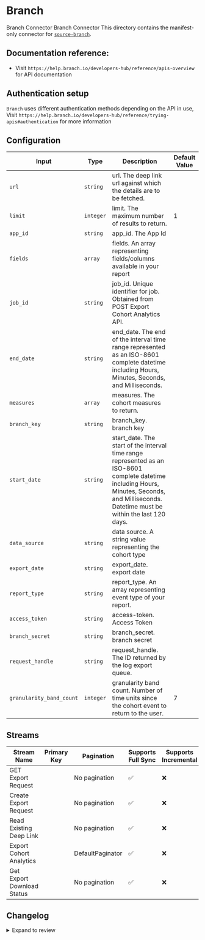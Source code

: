 # Branch
Branch Connector
Branch Connector
This directory contains the manifest-only connector for [`source-branch`](https://www.branch.io/).

## Documentation reference:
- Visit `https://help.branch.io/developers-hub/reference/apis-overview` for API documentation

## Authentication setup
`Branch` uses different authentication methods depending on the API in use, Visit `https://help.branch.io/developers-hub/reference/trying-apis#authentication` for more information

## Configuration

| Input | Type | Description | Default Value |
|-------|------|-------------|---------------|
| `url` | `string` | url.  The deep link url against which the details are to be fetched. |  |
| `limit` | `integer` | limit. The maximum number of results to return. | 1 |
| `app_id` | `string` | app_id. The App Id |  |
| `fields` | `array` | fields. An array representing fields/columns available in your report |  |
| `job_id` | `string` | job_id. Unique identifier for job. Obtained from POST Export Cohort Analytics API. |  |
| `end_date` | `string` | end_date. The end of the interval time range represented as an ISO-8601 complete datetime including Hours, Minutes, Seconds, and Milliseconds. |  |
| `measures` | `array` | measures. The cohort measures to return. |  |
| `branch_key` | `string` | branch_key. branch key |  |
| `start_date` | `string` | start_date. The start of the interval time range represented as an ISO-8601 complete datetime including Hours, Minutes, Seconds, and Milliseconds. Datetime must be within the last 120 days. |  |
| `data_source` | `string` | data source. A string value representing the cohort type |  |
| `export_date` | `string` | export_date. export date |  |
| `report_type` | `string` | report_type. An array representing event type of your report. |  |
| `access_token` | `string` | access-token. Access Token  |  |
| `branch_secret` | `string` | branch_secret. branch secret |  |
| `request_handle` | `string` | request_handle. The ID returned by the log export queue. |  |
| `granularity_band_count` | `integer` | granularity band count. Number of time units since the cohort event to return to the user. | 7 |

## Streams
| Stream Name | Primary Key | Pagination | Supports Full Sync | Supports Incremental |
|-------------|-------------|------------|---------------------|----------------------|
| GET Export Request |  | No pagination | ✅ |  ❌  |
| Create Export Request |  | No pagination | ✅ |  ❌  |
| Read Existing Deep Link |  | No pagination | ✅ |  ❌  |
| Export Cohort Analytics |  | DefaultPaginator | ✅ |  ❌  |
| Get Export Download Status |  | No pagination | ✅ |  ❌  |

## Changelog

<details>
  <summary>Expand to review</summary>

| Version          | Date              | Pull Request | Subject        |
|------------------|-------------------|--------------|----------------|
| 0.0.1 | 2024-10-11 | [46723] https://github.com/airbytehq/airbyte/pull/46723 | Initial release by [@itsxdamdam](https://github.com/itsxdamdam) via Connector Builder |

</details>

